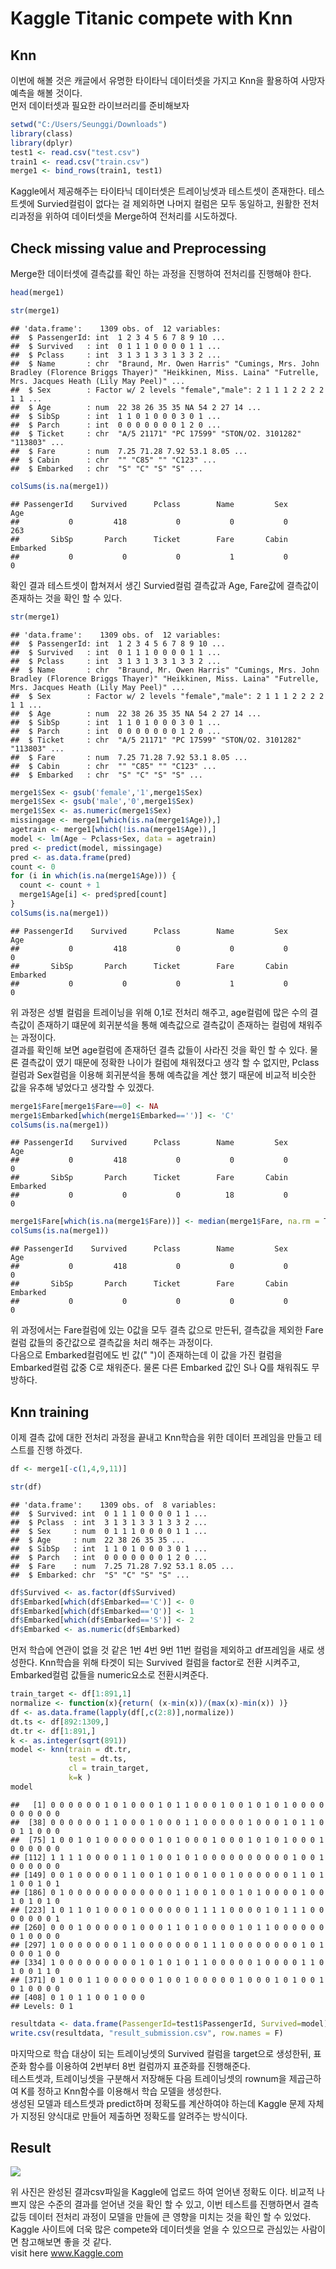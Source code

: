 Kaggle Titanic compete with Knn
================

## Knn

이번에 해볼 것은 캐글에서 유명한 타이타닉 데이터셋을 가지고 Knn을 활용하여 사망자 예측을 해볼 것이다.  
먼저 데이터셋과 필요한 라이브러리를 준비해보자

``` r
setwd("C:/Users/Seunggi/Downloads")
library(class)
library(dplyr)
test1 <- read.csv("test.csv")
train1 <- read.csv("train.csv")
merge1 <- bind_rows(train1, test1)
```

Kaggle에서 제공해주는 타이타닉 데이터셋은 트레이닝셋과 테스트셋이 존재한다. 테스트셋에 Survied컬럼이 없다는 걸 제외하면
나머지 컬럼은 모두 동일하고, 원활한 전처리과정을 위하여 데이터셋을 Merge하여 전처리를 시도하겠다.

## Check missing value and Preprocessing

Merge한 데이터셋에 결측값를 확인 하는 과정을 진행하여 전처리를 진행해야 한다.

``` r
head(merge1)
```

``` r
str(merge1)
```

    ## 'data.frame':    1309 obs. of  12 variables:
    ##  $ PassengerId: int  1 2 3 4 5 6 7 8 9 10 ...
    ##  $ Survived   : int  0 1 1 1 0 0 0 0 1 1 ...
    ##  $ Pclass     : int  3 1 3 1 3 3 1 3 3 2 ...
    ##  $ Name       : chr  "Braund, Mr. Owen Harris" "Cumings, Mrs. John Bradley (Florence Briggs Thayer)" "Heikkinen, Miss. Laina" "Futrelle, Mrs. Jacques Heath (Lily May Peel)" ...
    ##  $ Sex        : Factor w/ 2 levels "female","male": 2 1 1 1 2 2 2 2 1 1 ...
    ##  $ Age        : num  22 38 26 35 35 NA 54 2 27 14 ...
    ##  $ SibSp      : int  1 1 0 1 0 0 0 3 0 1 ...
    ##  $ Parch      : int  0 0 0 0 0 0 0 1 2 0 ...
    ##  $ Ticket     : chr  "A/5 21171" "PC 17599" "STON/O2. 3101282" "113803" ...
    ##  $ Fare       : num  7.25 71.28 7.92 53.1 8.05 ...
    ##  $ Cabin      : chr  "" "C85" "" "C123" ...
    ##  $ Embarked   : chr  "S" "C" "S" "S" ...

``` r
colSums(is.na(merge1))
```

    ## PassengerId    Survived      Pclass        Name         Sex         Age 
    ##           0         418           0           0           0         263 
    ##       SibSp       Parch      Ticket        Fare       Cabin    Embarked 
    ##           0           0           0           1           0           0

확인 결과 테스트셋이 합쳐져서 생긴 Survied컬럼 결측값과 Age, Fare값에 결측값이 존재하는 것을 확인 할 수 있다.

``` r
str(merge1)
```

    ## 'data.frame':    1309 obs. of  12 variables:
    ##  $ PassengerId: int  1 2 3 4 5 6 7 8 9 10 ...
    ##  $ Survived   : int  0 1 1 1 0 0 0 0 1 1 ...
    ##  $ Pclass     : int  3 1 3 1 3 3 1 3 3 2 ...
    ##  $ Name       : chr  "Braund, Mr. Owen Harris" "Cumings, Mrs. John Bradley (Florence Briggs Thayer)" "Heikkinen, Miss. Laina" "Futrelle, Mrs. Jacques Heath (Lily May Peel)" ...
    ##  $ Sex        : Factor w/ 2 levels "female","male": 2 1 1 1 2 2 2 2 1 1 ...
    ##  $ Age        : num  22 38 26 35 35 NA 54 2 27 14 ...
    ##  $ SibSp      : int  1 1 0 1 0 0 0 3 0 1 ...
    ##  $ Parch      : int  0 0 0 0 0 0 0 1 2 0 ...
    ##  $ Ticket     : chr  "A/5 21171" "PC 17599" "STON/O2. 3101282" "113803" ...
    ##  $ Fare       : num  7.25 71.28 7.92 53.1 8.05 ...
    ##  $ Cabin      : chr  "" "C85" "" "C123" ...
    ##  $ Embarked   : chr  "S" "C" "S" "S" ...

``` r
merge1$Sex <- gsub('female','1',merge1$Sex)
merge1$Sex <- gsub('male','0',merge1$Sex)
merge1$Sex <- as.numeric(merge1$Sex)
missingage <- merge1[which(is.na(merge1$Age)),]
agetrain <- merge1[which(!is.na(merge1$Age)),]
model <- lm(Age ~ Pclass+Sex, data = agetrain)
pred <- predict(model, missingage)
pred <- as.data.frame(pred)
count <- 0
for (i in which(is.na(merge1$Age))) {
  count <- count + 1
  merge1$Age[i] <- pred$pred[count]
}
colSums(is.na(merge1))
```

    ## PassengerId    Survived      Pclass        Name         Sex         Age 
    ##           0         418           0           0           0           0 
    ##       SibSp       Parch      Ticket        Fare       Cabin    Embarked 
    ##           0           0           0           1           0           0

위 과정은 성별 컬럼을 트레이닝을 위해 0,1로 전처리 해주고, age컬럼에 많은 수의 결측값이 존재하기 떄문에 회귀분석을 통해
예측값으로 결측값이 존재하는 컬럼에 채워주는 과정이다.  
결과를 확인해 보면 age컬럼에 존재하던 결측 값들이 사라진 것을 확인 할 수 있다. 물론 결측값이 였기 때문에 정확한 나이가
컬럼에 채워졌다고 생각 할 수 없지만, Pclass컬럼과 Sex컬럼을 이용해 회귀분석을 통해 예측값을 계산 했기 때문에
비교적 비슷한 값을 유추해 넣었다고 생각할 수 있겠다.

``` r
merge1$Fare[merge1$Fare==0] <- NA
merge1$Embarked[which(merge1$Embarked=='')] <- 'C'
colSums(is.na(merge1))
```

    ## PassengerId    Survived      Pclass        Name         Sex         Age 
    ##           0         418           0           0           0           0 
    ##       SibSp       Parch      Ticket        Fare       Cabin    Embarked 
    ##           0           0           0          18           0           0

``` r
merge1$Fare[which(is.na(merge1$Fare))] <- median(merge1$Fare, na.rm = T)
colSums(is.na(merge1))
```

    ## PassengerId    Survived      Pclass        Name         Sex         Age 
    ##           0         418           0           0           0           0 
    ##       SibSp       Parch      Ticket        Fare       Cabin    Embarked 
    ##           0           0           0           0           0           0

위 과정에서는 Fare컬럼에 있는 0값을 모두 결측 값으로 만든뒤, 결측값을 제외한 Fare컬럼 값들의 중간값으로 결측값을 처리
해주는 과정이다.  
다음으로 Embarked컬럼에도 빈 값(" ")이 존재하는데 이 값을 가진 컬럼을 Embarked컬럼 값중 C로 채워준다. 물론
다른 Embarked 값인 S나 Q를 채워줘도 무방하다.

## Knn training

이제 결측 값에 대한 전처리 과정을 끝내고 Knn학습을 위한 데이터 프레임을 만들고 테스트를 진행 하겠다.

``` r
df <- merge1[-c(1,4,9,11)]
```

``` r
str(df)
```

    ## 'data.frame':    1309 obs. of  8 variables:
    ##  $ Survived: int  0 1 1 1 0 0 0 0 1 1 ...
    ##  $ Pclass  : int  3 1 3 1 3 3 1 3 3 2 ...
    ##  $ Sex     : num  0 1 1 1 0 0 0 0 1 1 ...
    ##  $ Age     : num  22 38 26 35 35 ...
    ##  $ SibSp   : int  1 1 0 1 0 0 0 3 0 1 ...
    ##  $ Parch   : int  0 0 0 0 0 0 0 1 2 0 ...
    ##  $ Fare    : num  7.25 71.28 7.92 53.1 8.05 ...
    ##  $ Embarked: chr  "S" "C" "S" "S" ...

``` r
df$Survived <- as.factor(df$Survived)
df$Embarked[which(df$Embarked=='C')] <- 0
df$Embarked[which(df$Embarked=='Q')] <- 1
df$Embarked[which(df$Embarked=='S')] <- 2
df$Embarked <- as.numeric(df$Embarked)

```

먼저 학습에 연관이 없을 것 같은 1번 4번 9번 11번 컬럼을 제외하고 df프레임을 새로 생성한다. Knn학습을 위해 타겟이
되는 Survived 컬럼을 factor로 전환 시켜주고, Embarked컬럼 값들을 numeric요소로 전환시켜준다.

``` r
train_target <- df[1:891,1]
normalize <- function(x){return( (x-min(x))/(max(x)-min(x)) )}
df <- as.data.frame(lapply(df[,c(2:8)],normalize))
dt.ts <- df[892:1309,]
dt.tr <- df[1:891,]
k <- as.integer(sqrt(891))
model <- knn(train = dt.tr,
             test = dt.ts,    
             cl = train_target,
             k=k )
model
```

    ##   [1] 0 0 0 0 0 0 1 0 1 0 0 0 1 0 1 1 0 0 0 1 0 0 1 0 1 0 1 0 0 0 0 0 0 0 0 0 0
    ##  [38] 0 0 0 0 0 0 1 1 0 0 0 1 0 0 0 1 1 0 0 0 0 0 1 0 0 0 1 0 1 1 0 0 1 1 0 0 0
    ##  [75] 1 0 0 1 0 1 0 0 0 0 0 0 1 0 1 0 0 0 1 0 0 0 1 0 1 0 1 0 0 0 1 0 0 0 0 0 0
    ## [112] 1 1 1 1 0 0 0 0 1 1 0 1 0 0 1 0 1 0 0 0 0 0 0 0 0 0 0 1 0 0 1 0 0 0 0 0 0
    ## [149] 0 0 1 0 0 0 0 0 1 1 0 0 1 0 1 0 0 1 0 0 1 0 0 0 0 0 0 1 1 0 1 1 0 0 1 0 1
    ## [186] 0 1 0 0 0 0 0 0 0 0 0 0 0 0 1 1 0 0 1 0 0 1 0 1 0 0 0 0 1 0 0 1 0 1 0 1 0
    ## [223] 1 0 1 1 0 1 0 0 0 1 0 0 0 0 0 0 1 1 1 1 0 0 0 0 1 0 1 1 1 0 0 0 0 0 0 0 1
    ## [260] 0 0 0 1 0 0 0 0 0 1 0 0 0 1 1 0 1 0 0 0 0 1 0 1 1 0 0 0 0 0 0 0 1 0 0 0 0
    ## [297] 1 0 0 0 0 0 0 0 1 1 0 0 0 0 0 0 0 1 1 1 0 0 0 0 0 0 0 0 1 0 1 0 0 0 1 0 0
    ## [334] 1 0 0 0 0 0 0 0 0 0 1 0 1 0 1 0 1 1 0 0 0 0 0 1 0 0 0 0 1 1 0 1 0 0 1 1 0
    ## [371] 0 1 0 0 1 1 0 0 0 0 0 0 1 0 0 1 0 0 0 0 0 1 0 0 0 1 0 1 0 0 1 0 1 0 0 0 0
    ## [408] 0 1 0 1 1 0 0 1 0 0 0
    ## Levels: 0 1

``` r
resultdata <- data.frame(PassengerId=test1$PassengerId, Survived=model)
write.csv(resultdata, "result_submission.csv", row.names = F)
```

마지막으로 학습 대상이 되는 트레이닝셋의 Survived 컬럼을 target으로 생성한뒤, 표준화 함수를 이용하여 2번부터 8번
컬럼까지 표준화를 진행해준다.  
테스트셋과, 트레이닝셋을 구분해서 저장해둔 다음 트레이닝셋의 rownum을 제곱근하여 K를 정하고 Knn함수를 이용해서 학습
모델을 생성한다.  
생성된 모델과 테스트셋과 predict하며 정확도를 계산하여야 하는데 Kaggle 문제 자체가 지정된 양식대로 만들어 제출하면
정확도를 알려주는 방식이다.

## Result

![](C:/Users/Seunggi/Desktop/result.JPG)

위 사진은 완성된 결과csv파일을 Kaggle에 업로드 하여 얻어낸 정확도 이다. 비교적 나쁘지 않은 수준의 결과를 얻어낸 것을
확인 할 수 있고, 이번 테스트를 진행하면서 결측값등 데이터 전처리 과정이 모델을 만들에 큰 영향을 미치는 것을 확인 할 수
있었다.  
Kaggle 사이트에 더욱 많은 compete와 데이터셋을 얻을 수 있으므로 관심있는 사람이면 참고해보면 좋을 것 같다.  
visit here www.Kaggle.com
